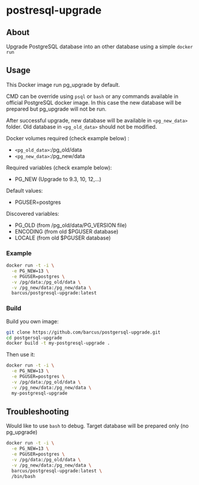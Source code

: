 # postresql-upgrade

## About

Upgrade PostgreSQL database into an other database using a simple `docker run`

## Usage

This Docker image run pg_upgrade by default.

CMD can be override using `psql` or `bash` or any commands available in
official PostgreSQL docker image. In this case the new database will be
prepared but pg_upgrade will not be run.

After successful upgrade, new database will be available in `<pg_new_data>`
folder. Old database in `<pg_old_data>` should not be modified.

Docker volumes required (check example below) :

* `<pg_old_data>`:/pg_old/data
* `<pg_new_data>`:/pg_new/data

Required variables (check example below):

* PG_NEW (Upgrade to 9.3, 10, 12,...)

Default values:

* PGUSER=postgres

Discovered variables:

* PG_OLD (from /pg_old/data/PG_VERSION file)
* ENCODING (from old $PGUSER database)
* LOCALE (from old $PGUSER database)

### Example

```bash
docker run -t -i \
  -e PG_NEW=13 \
  -e PGUSER=postgres \
  -v /pg/data:/pg_old/data \
  -v /pg_new/data:/pg_new/data \
  barcus/postgresql-upgrade:latest
```

### Build

Build you own image:

```bash
git clone https://github.com/barcus/postgersql-upgrade.git
cd postgersql-upgrade
docker build -t my-postgresql-upgrade .
```

Then use it:

```bash
docker run -t -i \
  -e PG_NEW=13 \
  -e PGUSER=postgres \
  -v /pg/data:/pg_old/data \
  -v /pg_new/data:/pg_new/data \
  my-postgresql-upgrade
```

## Troubleshooting

Would like to use `bash` to debug. Target database will be prepared only (no pg_upgrade)

```bash
docker run -t -i \
  -e PG_NEW=13 \
  -e PGUSER=postgres \
  -v /pg/data:/pg_old/data \
  -v /pg_new/data:/pg_new/data \
  barcus/postgresql-upgrade:latest \
  /bin/bash
```

